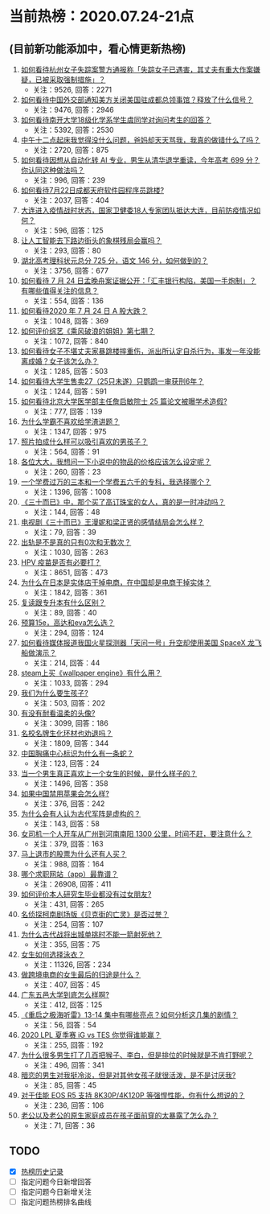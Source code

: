 # 当前热榜：2020.07.24-21点
## (目前新功能添加中，看心情更新热榜)
1. [如何看待杭州女子失踪案警方通报称「失踪女子已遇害，其丈夫有重大作案嫌疑，已被采取强制措施」？](https://www.zhihu.com/question/408728918)
    * 关注：9526, 回答：2271
2. [如何看待中国外交部通知美方关闭美国驻成都总领事馆？释放了什么信号？](https://www.zhihu.com/question/408902556)
    * 关注：9476, 回答：2946
3. [如何看待南开大学18级化学系学生虞同学对询问考生的回答？](https://www.zhihu.com/question/408351593)
    * 关注：5392, 回答：2530
4. [中午十二点起床我觉得没什么问题，爸妈却天天骂我，我真的做错什么了吗？](https://www.zhihu.com/question/407945689)
    * 关注：2720, 回答：875
5. [如何看待因想从自动化转 AI 专业，男生从清华退学重读，今年高考 699 分？你认同这种做法吗？](https://www.zhihu.com/question/408851569)
    * 关注：996, 回答：239
6. [如何看待7月22日成都天府软件园程序员跳楼?](https://www.zhihu.com/question/408418547)
    * 关注：2037, 回答：404
7. [大连进入疫情战时状态，国家卫健委18人专家团队抵达大连，目前防疫情况如何？](https://www.zhihu.com/question/408849730)
    * 关注：596, 回答：125
8. [让人工智能去下路边街头的象棋残局会赢吗？](https://www.zhihu.com/question/356085667)
    * 关注：293, 回答：80
9. [湖北高考理科状元总分 725 分，语文 146 分，如何做到的？](https://www.zhihu.com/question/408607763)
    * 关注：3756, 回答：677
10. [如何看待 7 月 24 日孟晚舟案证据公开：「汇丰银行构陷，美国一手炮制」？有哪些值得关注的信息？](https://www.zhihu.com/question/408997052)
    * 关注：554, 回答：136
11. [如何看待2020 年 7 月 24 日 A 股大跌？](https://www.zhihu.com/question/408944625)
    * 关注：1048, 回答：369
12. [如何评价综艺《乘风破浪的姐姐》第七期？](https://www.zhihu.com/question/406158413)
    * 关注：1072, 回答：840
13. [如何看待女子不堪丈夫家暴跳楼摔重伤，派出所认定自杀行为，事发一年没能离成婚？女子该怎么办？](https://www.zhihu.com/question/408604020)
    * 关注：1285, 回答：503
14. [如何看待大学生售卖27（25只未遂）只鹦鹉一审获刑6年？](https://www.zhihu.com/question/408708660)
    * 关注：1244, 回答：591
15. [如何看待北京大学医学部主任詹启敏院士 25 篇论文被曝学术造假?](https://www.zhihu.com/question/408449344)
    * 关注：777, 回答：139
16. [为什么学霸不喜欢给学渣讲题？](https://www.zhihu.com/question/386950653)
    * 关注：1347, 回答：975
17. [照片拍成什么样可以吸引喜欢的男孩子？](https://www.zhihu.com/question/402376504)
    * 关注：564, 回答：91
18. [各位大大，我想问一下小说中的物品的价格应该怎么设定呢？](https://www.zhihu.com/question/408047091)
    * 关注：260, 回答：23
19. [一个学费过万的三本和一个学费五六千的专科，我选择哪个？](https://www.zhihu.com/question/370092484)
    * 关注：1396, 回答：1008
20. [《三十而已》中，那个买了高订珠宝的女人，真的是一时冲动吗？](https://www.zhihu.com/question/407903307)
    * 关注：144, 回答：48
21. [电视剧《三十而已》王漫妮和梁正贤的感情结局会怎么样？](https://www.zhihu.com/question/408277149)
    * 关注：79, 回答：39
22. [出轨是不是真的只有0次和无数次？](https://www.zhihu.com/question/323667754)
    * 关注：1030, 回答：263
23. [HPV 疫苗是否有必要打？](https://www.zhihu.com/question/20856453)
    * 关注：8651, 回答：473
24. [为什么在日本是实体店干掉电商，在中国却是电商干掉实体？](https://www.zhihu.com/question/407935096)
    * 关注：1842, 回答：361
25. [复读跟专升本有什么区别？](https://www.zhihu.com/question/282029637)
    * 关注：89, 回答：40
26. [预算15e，高达和eva怎么选？](https://www.zhihu.com/question/406615141)
    * 关注：294, 回答：124
27. [如何看待媒体报道我国火星探测器「天问一号」升空却使用美国 SpaceX 龙飞船做演示？](https://www.zhihu.com/question/408629815)
    * 关注：214, 回答：44
28. [steam上买《wallpaper engine》有什么用？](https://www.zhihu.com/question/392481595)
    * 关注：1033, 回答：294
29. [我们为什么要生孩子?](https://www.zhihu.com/question/349923819)
    * 关注：503, 回答：202
30. [有没有耐看温柔的头像?](https://www.zhihu.com/question/331965590)
    * 关注：3099, 回答：186
31. [名校名牌生化环材也劝退吗？](https://www.zhihu.com/question/401708377)
    * 关注：1809, 回答：344
32. [中国胸痛中心标识为什么有一条蛇？](https://www.zhihu.com/question/407571568)
    * 关注：123, 回答：24
33. [当一个男生真正喜欢上一个女生的时候，是什么样子的？](https://www.zhihu.com/question/340850801)
    * 关注：1496, 回答：358
34. [如果中国禁用苹果会怎么样?](https://www.zhihu.com/question/407475224)
    * 关注：376, 回答：242
35. [为什么会有人认为古代军阵是虚构的？](https://www.zhihu.com/question/407717319)
    * 关注：143, 回答：58
36. [女司机一个人开车从广州到河南南阳 1300 公里，时间不赶，要注意什么？](https://www.zhihu.com/question/407095401)
    * 关注：379, 回答：163
37. [马上退市的股票为什么还有人买？](https://www.zhihu.com/question/397967737)
    * 关注：988, 回答：164
38. [哪个求职网站（app）最靠谱？](https://www.zhihu.com/question/21383951)
    * 关注：26908, 回答：411
39. [如何评价本人研究生毕业都没有过女朋友?](https://www.zhihu.com/question/401905863)
    * 关注：431, 回答：265
40. [名侦探柯南剧场版《贝克街的亡灵》是否过誉？](https://www.zhihu.com/question/293518045)
    * 关注：254, 回答：107
41. [为什么古代战将出城单挑时不能一箭射死他？](https://www.zhihu.com/question/407999573)
    * 关注：355, 回答：75
42. [女生如何选择泳衣？](https://www.zhihu.com/question/27544713)
    * 关注：11326, 回答：234
43. [做跨境电商的女生最后的归途是什么？](https://www.zhihu.com/question/291226829)
    * 关注：407, 回答：45
44. [广东五邑大学到底怎么样啊?](https://www.zhihu.com/question/24894879)
    * 关注：412, 回答：125
45. [《重启之极海听雷》13-14 集中有哪些亮点？如何分析这几集的剧情？](https://www.zhihu.com/question/408562260)
    * 关注：56, 回答：54
46. [2020 LPL 夏季赛 iG vs TES 你觉得谁能赢？](https://www.zhihu.com/question/408649624)
    * 关注：255, 回答：192
47. [为什么很多男生打了几百把猴子、李白，但是排位的时候就是不肯打野呢？](https://www.zhihu.com/question/401456751)
    * 关注：496, 回答：341
48. [暗恋的男生对我挺冷淡，但是对其他女孩子就很活泼，是不是讨厌我?](https://www.zhihu.com/question/408154079)
    * 关注：85, 回答：45
49. [对于佳能 EOS R5 支持 8K30P/4K120P 等强悍性能，你有什么想说的？](https://www.zhihu.com/question/389442932)
    * 关注：236, 回答：106
50. [老公以及老公的原生家庭成员在孩子面前穿的太暴露了怎么办？](https://www.zhihu.com/question/406838638)
    * 关注：71, 回答：36
## TODO
* [x] [热榜历史记录](hot_history/AllHot.md)
* [ ] 指定问题今日新增回答
* [ ] 指定问题今日新增关注
* [ ] 指定问题热榜排名曲线
